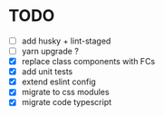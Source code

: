 # TODO

- [ ] add husky + lint-staged
- [ ] yarn upgrade ?
- [x] replace class components with FCs
- [x] add unit tests
- [x] extend eslint config
- [x] migrate to css modules
- [x] migrate code typescript
